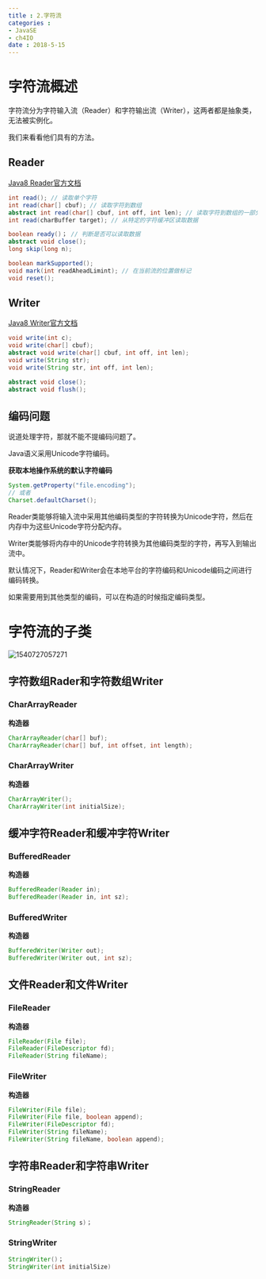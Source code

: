 ```yaml
---
title : 2.字符流
categories : 
- JavaSE
- ch4IO
date : 2018-5-15
---
```


# 字符流概述

字符流分为字符输入流（Reader）和字符输出流（Writer），这两者都是抽象类，无法被实例化。

我们来看看他们具有的方法。

## Reader

[Java8 Reader官方文档](https://docs.oracle.com/javase/8/docs/api/java/io/Reader.html)

```java
int read(); // 读取单个字符
int read(char[] cbuf); // 读取字符到数组
abstract int read(char[] cbuf, int off, int len); // 读取字符到数组的一部分
int read(charBuffer target); // 从特定的字符缓冲区读取数据

boolean ready()； // 判断是否可以读取数据
abstract void close();
long skip(long n);

boolean markSupported();
void mark(int readAheadLimint); // 在当前流的位置做标记
void reset(); 
```

## Writer

[Java8 Writer官方文档](https://docs.oracle.com/javase/8/docs/api/java/io/Writer.html)

```java
void write(int c);
void write(char[] cbuf);
abstract void write(char[] cbuf, int off, int len);
void write(String str);
void write(String str, int off, int len);

abstract void close();
abstract void flush();
```

## 编码问题

说道处理字符，那就不能不提编码问题了。

Java语义采用Unicode字符编码。

**获取本地操作系统的默认字符编码**

```java
System.getProperty("file.encoding");
// 或者
Charset.defaultCharset();
```

Reader类能够将输入流中采用其他编码类型的字符转换为Unicode字符，然后在内存中为这些Unicode字符分配内存。

Writer类能够将内存中的Unicode字符转换为其他编码类型的字符，再写入到输出流中。

默认情况下，Reader和Writer会在本地平台的字符编码和Unicode编码之间进行编码转换。

如果需要用到其他类型的编码，可以在构造的时候指定编码类型。

# 字符流的子类

![1540727057271](https://raw.githubusercontent.com/huangdaren1997/pictures/master/%E5%AD%97%E7%AC%A6%E6%B5%81.png)

## 字符数组Rader和字符数组Writer

### CharArrayReader

**构造器**

```java
CharArrayReader(char[] buf);
CharArrayReader(char[] buf, int offset, int length);
```

### CharArrayWriter

**构造器**

```java
CharArrayWriter();
CharArrayWriter(int initialSize);
```

## 缓冲字符Reader和缓冲字符Writer

### BufferedReader

**构造器**

```java
BufferedReader(Reader in);
BufferedReader(Reader in, int sz);
```

### BufferedWriter

**构造器**

```java
BufferedWriter(Writer out);
BufferedWriter(Writer out, int sz);
```

## 文件Reader和文件Writer

### FileReader

**构造器**

```java
FileReader(File file);
FileReader(FileDescriptor fd);
FileReader(String fileName);
```

### FileWriter

**构造器**

```java
FileWriter(File file);
FileWriter(File file, boolean append);
FileWriter(FileDescriptor fd);
FileWriter(String fileName);
FileWriter(String fileName, boolean append);
```



## 字符串Reader和字符串Writer

### StringReader

**构造器**

```java
StringReader(String s)；
```

### StringWriter

```java
StringWriter()；
StringWriter(int initialSize)
```



